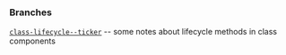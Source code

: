 ### Branches

[`class-lifecycle--ticker`](https://github.com/addicted-2-you/react-playground/tree/class-lifecycle--ticker) -- some notes about lifecycle methods in class components
